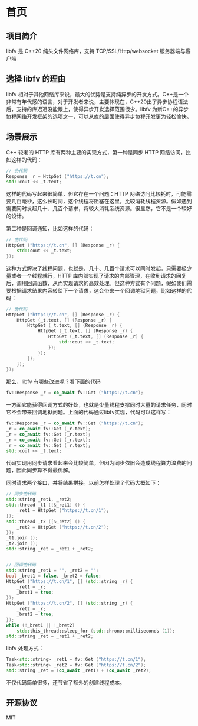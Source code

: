 # 首页

## 项目简介

libfv 是 C++20 纯头文件网络库，支持 TCP/SSL/Http/websocket 服务器端与客户端

## 选择 libfv 的理由

libfv 相对于其他网络库来说，最大的优势是支持纯异步的开发方式。C++是一个非常有年代感的语言，对于开发者来说，主要体现在，C++20出了异步协程语法后，支持的库迟迟没能跟上，使得异步开发选择范围很少。libfv 为新C++的异步协程网络开发框架的选项之一，可以从库的层面使得异步协程开发更为轻松愉快。

## 场景展示

C++ 较老的 HTTP 库有两种主要的实现方式，第一种是同步 HTTP 网络访问，比如这样的代码：

```cpp
// 伪代码
Response _r = HttpGet ("https://t.cn");
std::cout << _t.text;
```

这样的代码写起来很简单，但它存在一个问题：HTTP 网络访问比较耗时，可能需要几百毫秒，这么长时间，这个线程将阻塞在这里，比较消耗线程资源。假如遇到需要同时发起几十、几百个请求，将较大消耗系统资源。很显然，它不是一个较好的设计。

第二种是回调通知，比如这样的代码：

```cpp
// 伪代码
HttpGet ("https://t.cn", [] (Response _r) {
	std::cout << _t.text;
});
```

这种方式解决了线程问题，也就是，几十、几百个请求可以同时发起，只需要极少量或者一个线程就行，HTTP 库内部实现了请求的内部管理，在收到请求的回复后，调用回调函数，从而实现请求的高效处理。但这种方式有个问题，假如我们需要根据请求结果内容转给下一个请求，这会带来一个回调地狱问题，比如这样的代码：

```cpp
// 伪代码
HttpGet ("https://t.cn", [] (Response _r) {
    HttpGet (_t.text, [] (Response _r) {
        HttpGet (_t.text, [] (Response _r) {
            HttpGet (_t.text, [] (Response _r) {
                HttpGet (_t.text, [] (Response _r) {
                    std::cout << _t.text;
                });
            });
        });
    });
});
```

那么，libfv 有哪些改进呢？看下面的代码

```cpp
fv::Response _r = co_await fv::Get ("https://t.cn");
```

一方面它能获得回调方式的好处，也就是少量线程支撑同时大量的请求任务，同时它不会带来回调地狱问题。上面的代码通过libfv实现，代码可以这样写：

```cpp
fv::Response _r = co_await fv::Get ("https://t.cn");
_r = co_await fv::Get (_r.text);
_r = co_await fv::Get (_r.text);
_r = co_await fv::Get (_r.text);
_r = co_await fv::Get (_r.text);
std::cout << _t.text;
```

代码实现用同步请求看起来会比较简单，但因为同步依旧会造成线程算力浪费的问题，因此同步算不得最优解。

同时请求两个接口，并将结果拼接。以前怎样处理？代码大概如下：

```cpp
// 同步伪代码
std::string _ret1, _ret2;
std::thread _t1 ([&_ret1] () {
    _ret1 = HttpGet ("https://t.cn/1");
});
std::thread _t2 ([&_ret2] () {
    _ret2 = HttpGet ("https://t.cn/2");
});
_t1.join ();
_t2.join ();
std::string _ret = _ret1 + _ret2;


// 回调伪代码
std::string _ret1 = "", _ret2 = "";
bool _bret1 = false, _bret2 = false;
HttpGet ("https://t.cn/1", [] (std::string _r) {
    _ret1 = _r;
    _bret1 = true;
});
HttpGet ("https://t.cn/2", [] (std::string _r) {
    _ret2 = _r;
    _bret2 = true;
});
while (!_bret1 || !_bret2)
    std::this_thread::sleep_for (std::chrono::milliseconds (1));
std::string _ret = _ret1 + _ret2;
```

libfv 处理方式：

```cpp
Task<std::string> _ret1 = fv::Get ("https://t.cn/1");
Task<std::string> _ret2 = fv::Get ("https://t.cn/2");
std::string _ret = (co_await _ret1) + (co_await _ret2);
```

不仅代码简单很多，还节省了额外的创建线程成本。

## 开源协议

MIT
